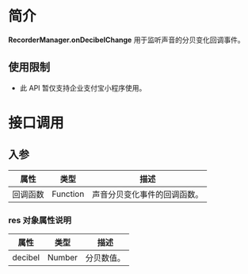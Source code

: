 # 简介

**RecorderManager.onDecibelChange** 用于监听声音的分贝变化回调事件。

## 使用限制

- 此 API 暂仅支持企业支付宝小程序使用。

# 接口调用

## 入参

| **属性** | **类型** | **描述**                     |
| -------- | -------- | ---------------------------- |
| 回调函数 | Function | 声音分贝变化事件的回调函数。 |

### res 对象属性说明

| **属性** | **类型** | **描述**   |
| -------- | -------- | ---------- |
| decibel  | Number   | 分贝数值。 |
